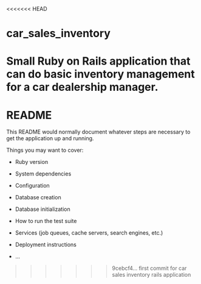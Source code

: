 <<<<<<< HEAD
# car_sales_inventory
Small Ruby on Rails application that can do basic inventory management for a car dealership manager.
=======
# README

This README would normally document whatever steps are necessary to get the
application up and running.

Things you may want to cover:

* Ruby version

* System dependencies

* Configuration

* Database creation

* Database initialization

* How to run the test suite

* Services (job queues, cache servers, search engines, etc.)

* Deployment instructions

* ...
>>>>>>> 9cebcf4... first commit for car sales inventory rails application

